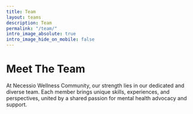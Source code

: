```yaml
---
title: Team
layout: teams
description: Team
permalink: "/team/"
intro_image_absolute: true
intro_image_hide_on_mobile: false
---
```


# Meet The Team

At Necessio Wellness Community, our strength lies in our dedicated and diverse team. Each member brings unique skills, experiences, and perspectives, united by a shared passion for mental health advocacy and support.
